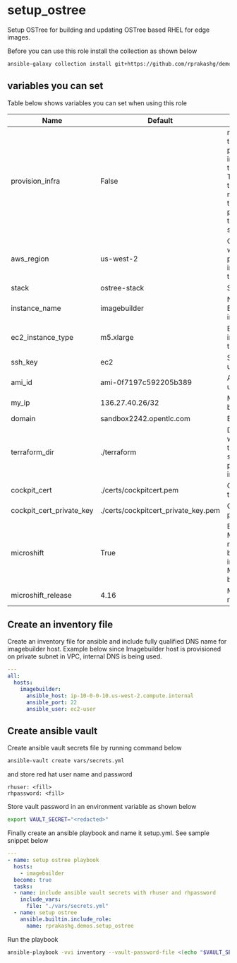 # setup_ostree
Setup OSTree for building and updating OSTree based RHEL for edge images.

Before you can use this role install the collection as shown below

```sh
ansible-galaxy collection install git+https://github.com/rprakashg/demos.git,main
```

## variables you can set 
Table below shows variables you can set when using this role

| Name        | Default | Purpose | 
|------       | ------- | ------- | 
| provision_infra | False | role will use terraform to provision infra. When this is set to True must terraform_dir must be set to specify path to terraform scripts |
| aws_region | us-west-2 | Only used when provisioning infra with terraform |
| stack | ostree-stack | Stack name |
| instance_name | imagebuilder | Name of EC2 instance |
| ec2_instance_type | m5.xlarge | EC2 instance type to use |
| ssh_key | ec2 | SSH key to use for EC2 |
| ami_id | ami-0f7197c592205b389 | AMI ID to use |
| my_ip | 136.27.40.26/32 | My IP CIDR block |
| domain | sandbox2242.opentlc.com | Base domain |
| terraform_dir | ./terraform | Directory were terraform scripts to provision infra |
| cockpit_cert | ./certs/cockpitcert.pem | Cockpit cert to use |
| cockpit_cert_private_key | ./certs/cockpitcert_private_key.pem | Cockpit cert private key |
| microshift | True | Enable Microshift required if building images with Microshift bits |
| microshift_release | 4.16 | Microsoft release |

## Create an inventory file
Create an inventory file for ansible and include fully qualified DNS name for imagebuilder host. Example below since Imagebuilder host is provisioned on private subnet in VPC, internal DNS is being used.

```yaml
---
all:
  hosts:
    imagebuilder:
      ansible_host: ip-10-0-0-10.us-west-2.compute.internal
      ansible_port: 22
      ansible_user: ec2-user
```

## Create ansible vault
Create ansible vault secrets file by running command below

```sh
ansible-vault create vars/secrets.yml
```

and store red hat user name and password

```
rhuser: <fill>
rhpassword: <fill>
```
Store vault password in an environment variable as shown below

```sh
export VAULT_SECRET="<redacted>"
```

Finally create an ansible playbook and name it setup.yml. See sample snippet below

```yml
---
- name: setup ostree playbook
  hosts:
    - imagebuilder
  become: true  
  tasks:
  - name: include ansible vault secrets with rhuser and rhpassword
    include_vars:
      file: "./vars/secrets.yml"
  - name: setup ostree
    ansible.builtin.include_role:
      name: rprakashg.demos.setup_ostree
```

Run the playbook

```sh
ansible-playbook -vvi inventory --vault-password-file <(echo "$VAULT_SECRET") setup.yml

```